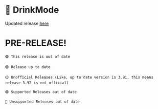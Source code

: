 # 🥛 DrinkMode
Updated release <a href="https://github.com/OmicronDevs/DrinkMode/tree/release-1">here</a>
# PRE-RELEASE!

`🟣 This release is out of date`

```
🟢 Release up to date
 
🟡 Unofficial Releases (Like, up to date version is 3.91, this means release 3.92 is not official)

🟣 Supported Releases out of date

🔴 Unsupported Releases out of date
```
